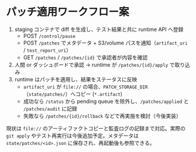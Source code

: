 # パッチ適用ワークフロー案

1. staging コンテナで diff を生成し、テスト結果と共に runtime API へ登録
   - POST `/control/pause`
   - POST `/patches` でメタデータ + S3/volume パスを通知（`artifact_uri` / `test_report_uri`）
   - GET `/patches` / `/patches/{id}` で承認者が内容を確認
2. 人間 or ダッシュボードで承認 → runtime が `/patches/{id}/apply` で取り込み
3. runtime はパッチを適用し、結果をステータスに反映
   - `artifact_uri` が `file://` の場合、`PATCH_STORAGE_DIR`（`state/patches/`）へコピー (`*.artifact`)
   - 成功なら `/status` から pending queue を除外し、`/patches/applied` と `/patches/audit` に記録
   - 失敗なら `/patches/{id}/rollback` などで再実施を検討（今後実装）

現状は `file://` のアーティファクトコピーと監査ログの記録まで対応。実際の `git apply` やテスト再実行は今後追加予定。メタデータは `state/patches/<id>.json` に保存され、再起動後も参照できる。
